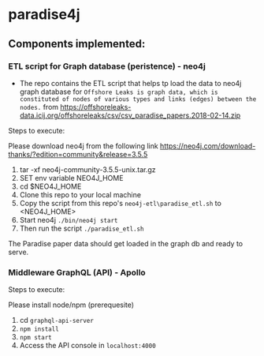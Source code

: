 # paradise4j

## Components implemented:

### ETL script for Graph database (peristence) - neo4j
- The repo contains the ETL script that helps tp load the data to neo4j graph database for `Offshore Leaks is graph data, which is constituted of nodes of various types and links (edges) between the nodes.` from https://offshoreleaks-data.icij.org/offshoreleaks/csv/csv_paradise_papers.2018-02-14.zip

Steps to execute:

Please download neo4j from the following link https://neo4j.com/download-thanks/?edition=community&release=3.5.5

1. tar -xf neo4j-community-3.5.5-unix.tar.gz
2. SET env variable NEO4J_HOME
3. cd $NEO4J_HOME
4. Clone this repo to your local machine
4. Copy the script from this repo's `neo4j-etl\paradise_etl.sh` to <NEO4J_HOME>
5. Start neo4j `./bin/neo4j start` 
6. Then run the script `./paradise_etl.sh`

The Paradise paper data should get loaded in the graph db and ready to serve.


### Middleware GraphQL (API) - Apollo

Steps to execute:

Please install node/npm (prerequesite)

1. cd `graphql-api-server`
2. `npm install`
3. `npm start`
4. Access the API console in `localhost:4000`
